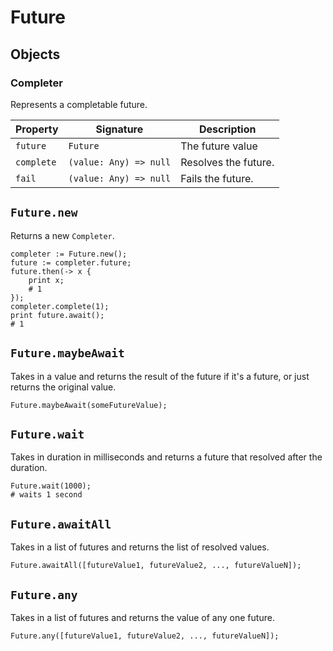 # Future

## Objects

### Completer

Represents a completable future.

| Property   | Signature              | Description          |
| ---------- | ---------------------- | -------------------- |
| `future`   | `Future`               | The future value     |
| `complete` | `(value: Any) => null` | Resolves the future. |
| `fail`     | `(value: Any) => null` | Fails the future.    |

## `Future.new`

Returns a new `Completer`.

```
completer := Future.new();
future := completer.future;
future.then(-> x {
    print x;
    # 1
});
completer.complete(1);
print future.await();
# 1
```

## `Future.maybeAwait`

Takes in a value and returns the result of the future if it's a future, or just returns the original value.

```
Future.maybeAwait(someFutureValue);
```

## `Future.wait`

Takes in duration in milliseconds and returns a future that resolved after the duration.

```
Future.wait(1000);
# waits 1 second
```

## `Future.awaitAll`

Takes in a list of futures and returns the list of resolved values.

```
Future.awaitAll([futureValue1, futureValue2, ..., futureValueN]);
```

## `Future.any`

Takes in a list of futures and returns the value of any one future.

```
Future.any([futureValue1, futureValue2, ..., futureValueN]);
```
